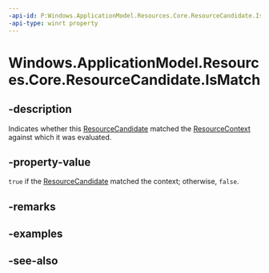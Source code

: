 ```yaml
---
-api-id: P:Windows.ApplicationModel.Resources.Core.ResourceCandidate.IsMatch
-api-type: winrt property
---
```


<!-- Property syntax
public bool IsMatch { get; }
-->

# Windows.ApplicationModel.Resources.Core.ResourceCandidate.IsMatch

## -description
Indicates whether this [ResourceCandidate](resourcecandidate.md) matched the [ResourceContext](resourcecontext.md) against which it was evaluated.

## -property-value
`true` if the [ResourceCandidate](resourcecandidate.md) matched the context; otherwise, `false`.

## -remarks

## -examples

## -see-also

